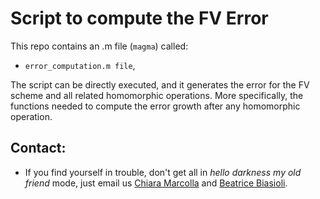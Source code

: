 # Script to compute the FV Error
 
This repo contains an .m file (```magma```) called:

* ```error_computation.m file```, 

The script can be directly executed, and it generates the error for
the FV scheme and all related homomorphic operations.
More specifically, the functions needed to compute the error 
growth after any homomorphic operation.

## Contact: 
* If you find yourself in trouble, don't get all in _hello darkness my old friend_ mode, just email us [Chiara Marcolla](chiara.marcolla@tii.ae) and [Beatrice Biasioli](beatrice.biasioli@tii.ae).
